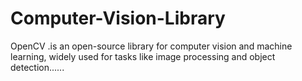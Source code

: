 # Computer-Vision-Library
OpenCV .is an open-source library for computer vision and machine learning, widely used for tasks like image processing and object detection......
